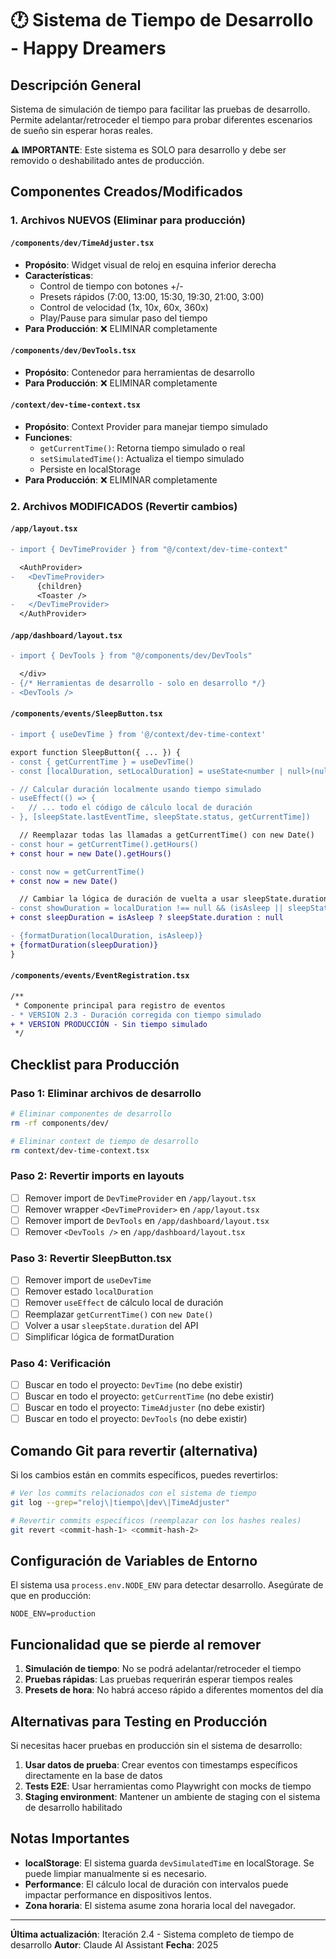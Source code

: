 # 🕐 Sistema de Tiempo de Desarrollo - Happy Dreamers

## Descripción General

Sistema de simulación de tiempo para facilitar las pruebas de desarrollo. Permite adelantar/retroceder el tiempo para probar diferentes escenarios de sueño sin esperar horas reales.

**⚠️ IMPORTANTE**: Este sistema es SOLO para desarrollo y debe ser removido o deshabilitado antes de producción.

## Componentes Creados/Modificados

### 1. Archivos NUEVOS (Eliminar para producción)

#### `/components/dev/TimeAdjuster.tsx`
- **Propósito**: Widget visual de reloj en esquina inferior derecha
- **Características**:
  - Control de tiempo con botones +/-
  - Presets rápidos (7:00, 13:00, 15:30, 19:30, 21:00, 3:00)
  - Control de velocidad (1x, 10x, 60x, 360x)
  - Play/Pause para simular paso del tiempo
- **Para Producción**: ❌ ELIMINAR completamente

#### `/components/dev/DevTools.tsx`
- **Propósito**: Contenedor para herramientas de desarrollo
- **Para Producción**: ❌ ELIMINAR completamente

#### `/context/dev-time-context.tsx`
- **Propósito**: Context Provider para manejar tiempo simulado
- **Funciones**:
  - `getCurrentTime()`: Retorna tiempo simulado o real
  - `setSimulatedTime()`: Actualiza el tiempo simulado
  - Persiste en localStorage
- **Para Producción**: ❌ ELIMINAR completamente

### 2. Archivos MODIFICADOS (Revertir cambios)

#### `/app/layout.tsx`
```diff
- import { DevTimeProvider } from "@/context/dev-time-context"

  <AuthProvider>
-   <DevTimeProvider>
      {children}
      <Toaster />
-   </DevTimeProvider>
  </AuthProvider>
```

#### `/app/dashboard/layout.tsx`
```diff
- import { DevTools } from "@/components/dev/DevTools"

  </div>
- {/* Herramientas de desarrollo - solo en desarrollo */}
- <DevTools />
```

#### `/components/events/SleepButton.tsx`
```diff
- import { useDevTime } from '@/context/dev-time-context'

export function SleepButton({ ... }) {
- const { getCurrentTime } = useDevTime()
- const [localDuration, setLocalDuration] = useState<number | null>(null)

- // Calcular duración localmente usando tiempo simulado
- useEffect(() => {
-   // ... todo el código de cálculo local de duración
- }, [sleepState.lastEventTime, sleepState.status, getCurrentTime])

  // Reemplazar todas las llamadas a getCurrentTime() con new Date()
- const hour = getCurrentTime().getHours()
+ const hour = new Date().getHours()

- const now = getCurrentTime()
+ const now = new Date()

  // Cambiar la lógica de duración de vuelta a usar sleepState.duration
- const showDuration = localDuration !== null && (isAsleep || sleepState.status === 'awake')
+ const sleepDuration = isAsleep ? sleepState.duration : null

- {formatDuration(localDuration, isAsleep)}
+ {formatDuration(sleepDuration)}
}
```

#### `/components/events/EventRegistration.tsx`
```diff
/**
 * Componente principal para registro de eventos
- * VERSION 2.3 - Duración corregida con tiempo simulado
+ * VERSION PRODUCCIÓN - Sin tiempo simulado
 */
```

## Checklist para Producción

### Paso 1: Eliminar archivos de desarrollo
```bash
# Eliminar componentes de desarrollo
rm -rf components/dev/

# Eliminar context de tiempo de desarrollo
rm context/dev-time-context.tsx
```

### Paso 2: Revertir imports en layouts
- [ ] Remover import de `DevTimeProvider` en `/app/layout.tsx`
- [ ] Remover wrapper `<DevTimeProvider>` en `/app/layout.tsx`
- [ ] Remover import de `DevTools` en `/app/dashboard/layout.tsx`
- [ ] Remover `<DevTools />` en `/app/dashboard/layout.tsx`

### Paso 3: Revertir SleepButton.tsx
- [ ] Remover import de `useDevTime`
- [ ] Remover estado `localDuration`
- [ ] Remover `useEffect` de cálculo local de duración
- [ ] Reemplazar `getCurrentTime()` con `new Date()`
- [ ] Volver a usar `sleepState.duration` del API
- [ ] Simplificar lógica de formatDuration

### Paso 4: Verificación
- [ ] Buscar en todo el proyecto: `DevTime` (no debe existir)
- [ ] Buscar en todo el proyecto: `getCurrentTime` (no debe existir)
- [ ] Buscar en todo el proyecto: `TimeAdjuster` (no debe existir)
- [ ] Buscar en todo el proyecto: `DevTools` (no debe existir)

## Comando Git para revertir (alternativa)

Si los cambios están en commits específicos, puedes revertirlos:

```bash
# Ver los commits relacionados con el sistema de tiempo
git log --grep="reloj\|tiempo\|dev\|TimeAdjuster"

# Revertir commits específicos (reemplazar con los hashes reales)
git revert <commit-hash-1> <commit-hash-2>
```

## Configuración de Variables de Entorno

El sistema usa `process.env.NODE_ENV` para detectar desarrollo. Asegúrate de que en producción:

```env
NODE_ENV=production
```

## Funcionalidad que se pierde al remover

1. **Simulación de tiempo**: No se podrá adelantar/retroceder el tiempo
2. **Pruebas rápidas**: Las pruebas requerirán esperar tiempos reales
3. **Presets de hora**: No habrá acceso rápido a diferentes momentos del día

## Alternativas para Testing en Producción

Si necesitas hacer pruebas en producción sin el sistema de desarrollo:

1. **Usar datos de prueba**: Crear eventos con timestamps específicos directamente en la base de datos
2. **Tests E2E**: Usar herramientas como Playwright con mocks de tiempo
3. **Staging environment**: Mantener un ambiente de staging con el sistema de desarrollo habilitado

## Notas Importantes

- **localStorage**: El sistema guarda `devSimulatedTime` en localStorage. Se puede limpiar manualmente si es necesario.
- **Performance**: El cálculo local de duración con intervalos puede impactar performance en dispositivos lentos.
- **Zona horaria**: El sistema asume zona horaria local del navegador.

---

**Última actualización**: Iteración 2.4 - Sistema completo de tiempo de desarrollo
**Autor**: Claude AI Assistant
**Fecha**: 2025
